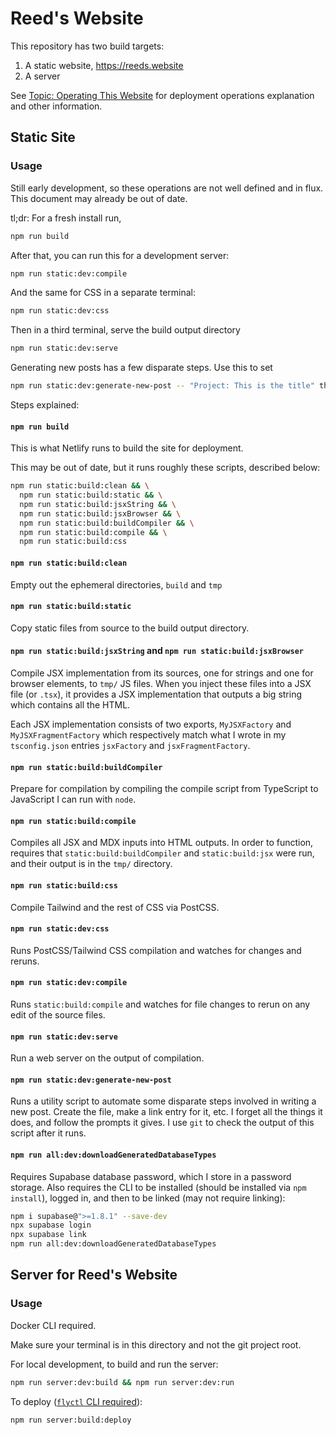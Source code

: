 # Reed's Website

This repository has two build targets:

1. A static website, https://reeds.website
2. A server

See [Topic: Operating This Website](./posts/topic-operating-this-website.mdx) for deployment operations explanation and other information.

## Static Site

### Usage

Still early development, so these operations are not well defined and in flux. This document may already be out of date. 

tl;dr: For a fresh install run, 

```sh
npm run build
```

After that, you can run this for a development server:


```sh
npm run static:dev:compile
```

And the same for CSS in a separate terminal:

```sh
npm run static:dev:css
```

Then in a third terminal, serve the build output directory

```sh
npm run static:dev:serve
```

Generating new posts has a few disparate steps. Use this to set

```sh
npm run static:dev:generate-new-post -- "Project: This is the title" then-a-slug-here
```

Steps explained:

#### `npm run build`

This is what Netlify runs to build the site for deployment. 

This may be out of date, but it runs roughly these scripts, described below:

```sh
npm run static:build:clean && \
  npm run static:build:static && \
  npm run static:build:jsxString && \
  npm run static:build:jsxBrowser && \
  npm run static:build:buildCompiler && \
  npm run static:build:compile && \
  npm run static:build:css
```

#### `npm run static:build:clean`

Empty out the ephemeral directories, `build` and `tmp`

#### `npm run static:build:static`

Copy static files from source to the build output directory.

#### `npm run static:build:jsxString` and `npm run static:build:jsxBrowser`

Compile JSX implementation from its sources, one for strings and one for browser elements, to `tmp/` JS files. When you inject these files into a JSX file (or `.tsx`), it provides a JSX implementation that outputs a big string which contains all the HTML.

Each JSX implementation consists of two exports, `MyJSXFactory` and `MyJSXFragmentFactory` which respectively match what I wrote in my `tsconfig.json` entries `jsxFactory` and `jsxFragmentFactory`.

#### `npm run static:build:buildCompiler` 

Prepare for compilation by compiling the compile script from TypeScript to JavaScript I can run with `node`.

#### `npm run static:build:compile`

Compiles all JSX and MDX inputs into HTML outputs. In order to function,
requires that  `static:build:buildCompiler` and `static:build:jsx` were run, and their output
is in the `tmp/` directory.

#### `npm run static:build:css`

Compile Tailwind and the rest of CSS via PostCSS.

#### `npm run static:dev:css`

Runs PostCSS/Tailwind CSS compilation and watches for changes and reruns.

#### `npm run static:dev:compile`

Runs `static:build:compile` and watches for file changes to rerun on any edit of the 
source files.

#### `npm run static:dev:serve`

Run a web server on the output of compilation.

#### `npm run static:dev:generate-new-post`

Runs a utility script to automate some disparate steps involved in writing a new post. Create the file, make a link entry for it, etc. I forget all the things it does, and follow the prompts it gives. I use `git` to check the output of this script after it runs.

#### `npm run all:dev:downloadGeneratedDatabaseTypes`

Requires Supabase database password, which I store in a password storage. Also requires the CLI to be installed (should be installed via `npm install`), logged in, and then to be linked (may not require linking):

```sh
npm i supabase@">=1.8.1" --save-dev
npx supabase login
npx supabase link
npm run all:dev:downloadGeneratedDatabaseTypes
```

## Server for Reed's Website

### Usage

Docker CLI required.

Make sure your terminal is in this directory and not the git project root.

For local development, to build and run the server:

```sh
npm run server:dev:build && npm run server:dev:run
```

To deploy ([`flyctl` CLI required](https://fly.io/docs/hands-on/install-flyctl/)):

```sh
npm run server:build:deploy
```
